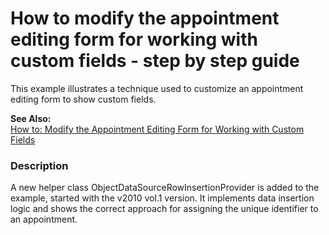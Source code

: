 # How to modify the appointment editing form for working with custom fields - step by step guide


<p>This example illustrates a technique used to customize an appointment editing form to show custom fields.</p>
<p><strong>See Also:</strong><br /><a href="https://documentation.devexpress.com/#AspNet/CustomDocument5464">How to: Modify the Appointment Editing Form for Working with Custom Fields</a></p>


<h3>Description</h3>

<p>A new helper class ObjectDataSourceRowInsertionProvider is added to the example, started with the v2010 vol.1 version. It implements data insertion logic and shows the correct approach for assigning the unique identifier to an appointment.</p>

<br/>


